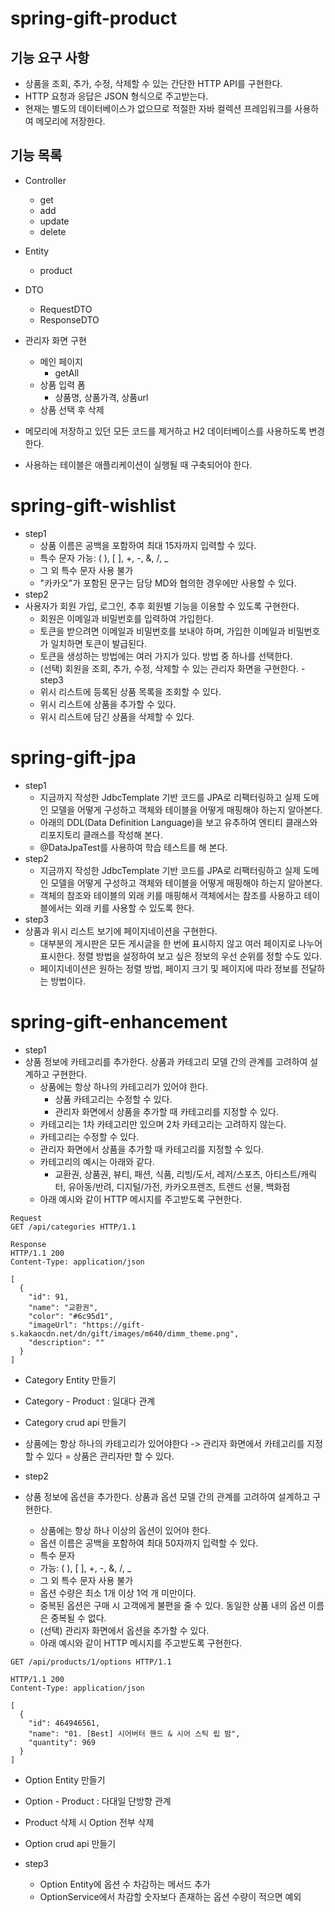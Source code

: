 # spring-gift-product
## 기능 요구 사항
- 상품을 조회, 추가, 수정, 삭제할 수 있는 간단한 HTTP API를 구현한다.
- HTTP 요청과 응답은 JSON 형식으로 주고받는다.
- 현재는 별도의 데이터베이스가 없으므로 적절한 자바 컬렉션 프레임워크를 사용하여 메모리에 저장한다.

## 기능 목록
- Controller
  - get
  - add
  - update
  - delete
- Entity
  - product
- DTO
  - RequestDTO
  - ResponseDTO

- 관리자 화면 구현
  - 메인 페이지
    - getAll
  - 상품 입력 폼
    - 상품명, 상품가격, 상품url
  - 상품 선택 후 삭제
- 메모리에 저장하고 있던 모든 코드를 제거하고 H2 데이터베이스를 사용하도록 변경한다.
- 사용하는 테이블은 애플리케이션이 실행될 때 구축되어야 한다.

# spring-gift-wishlist
- step1
  - 상품 이름은 공백을 포함하여 최대 15자까지 입력할 수 있다.
  - 특수 문자 가능: ( ), [ ], +, -, &, /, _
  - 그 외 특수 문자 사용 불가
  - "카카오"가 포함된 문구는 담당 MD와 협의한 경우에만 사용할 수 있다.
- step2
- 사용자가 회원 가입, 로그인, 추후 회원별 기능을 이용할 수 있도록 구현한다.
  - 회원은 이메일과 비밀번호를 입력하여 가입한다.
  - 토큰을 받으려면 이메일과 비밀번호를 보내야 하며, 가입한 이메일과 비밀번호가 일치하면 토큰이 발급된다.
  - 토큰을 생성하는 방법에는 여러 가지가 있다. 방법 중 하나를 선택한다.
  - (선택) 회원을 조회, 추가, 수정, 삭제할 수 있는 관리자 화면을 구현한다.
-step3
  - 위시 리스트에 등록된 상품 목록을 조회할 수 있다.
  - 위시 리스트에 상품을 추가할 수 있다.
  - 위시 리스트에 담긴 상품을 삭제할 수 있다.

# spring-gift-jpa
- step1
  - 지금까지 작성한 JdbcTemplate 기반 코드를 JPA로 리팩터링하고 실제 도메인 모델을 어떻게 구성하고 객체와 테이블을 어떻게 매핑해야 하는지 알아본다.
  - 아래의 DDL(Data Definition Language)을 보고 유추하여 엔티티 클래스와 리포지토리 클래스를 작성해 본다.
  - @DataJpaTest를 사용하여 학습 테스트를 해 본다.
- step2
  - 지금까지 작성한 JdbcTemplate 기반 코드를 JPA로 리팩터링하고 실제 도메인 모델을 어떻게 구성하고 객체와 테이블을 어떻게 매핑해야 하는지 알아본다.
  - 객체의 참조와 테이블의 외래 키를 매핑해서 객체에서는 참조를 사용하고 테이블에서는 외래 키를 사용할 수 있도록 한다.
- step3
- 상품과 위시 리스트 보기에 페이지네이션을 구현한다.
  - 대부분의 게시판은 모든 게시글을 한 번에 표시하지 않고 여러 페이지로 나누어 표시한다. 정렬 방법을 설정하여 보고 싶은 정보의 우선 순위를 정할 수도 있다.
  - 페이지네이션은 원하는 정렬 방법, 페이지 크기 및 페이지에 따라 정보를 전달하는 방법이다.
# spring-gift-enhancement
- step1
- 상품 정보에 카테고리를 추가한다. 상품과 카테고리 모델 간의 관계를 고려하여 설계하고 구현한다.
  - 상품에는 항상 하나의 카테고리가 있어야 한다.
    - 상품 카테고리는 수정할 수 있다.
    - 관리자 화면에서 상품을 추가할 때 카테고리를 지정할 수 있다.
  - 카테고리는 1차 카테고리만 있으며 2차 카테고리는 고려하지 않는다.
  - 카테고리는 수정할 수 있다.
  - 관리자 화면에서 상품을 추가할 때 카테고리를 지정할 수 있다.
  - 카테고리의 예시는 아래와 같다.
    - 교환권, 상품권, 뷰티, 패션, 식품, 리빙/도서, 레저/스포츠, 아티스트/캐릭터, 유아동/반려, 디지털/가전, 카카오프렌즈, 트렌드 선물, 백화점
  - 아래 예시와 같이 HTTP 메시지를 주고받도록 구현한다.
```
Request
GET /api/categories HTTP/1.1
```
```
Response
HTTP/1.1 200
Content-Type: application/json

[
  {
    "id": 91,
    "name": "교환권",
    "color": "#6c95d1",
    "imageUrl": "https://gift-s.kakaocdn.net/dn/gift/images/m640/dimm_theme.png",
    "description": ""
  }
]
```
- Category Entity 만들기
- Category - Product : 일대다 관계
- Category crud api 만들기
- 상품에는 항상 하나의 카테고리가 있어야한다 -> 관리자 화면에서 카테고리를 지정할 수 있다 = 상품은 관리자만 할 수 있다.

- step2
- 상품 정보에 옵션을 추가한다. 상품과 옵션 모델 간의 관계를 고려하여 설계하고 구현한다.
  - 상품에는 항상 하나 이상의 옵션이 있어야 한다.
  - 옵션 이름은 공백을 포함하여 최대 50자까지 입력할 수 있다.
  - 특수 문자
  - 가능: ( ), [ ], +, -, &, /, _
  - 그 외 특수 문자 사용 불가
  - 옵션 수량은 최소 1개 이상 1억 개 미만이다.
  - 중복된 옵션은 구매 시 고객에게 불편을 줄 수 있다. 동일한 상품 내의 옵션 이름은 중복될 수 없다.
  - (선택) 관리자 화면에서 옵션을 추가할 수 있다.
  - 아래 예시와 같이 HTTP 메시지를 주고받도록 구현한다.
```
GET /api/products/1/options HTTP/1.1
```
```
HTTP/1.1 200 
Content-Type: application/json

[
  {
    "id": 464946561,
    "name": "01. [Best] 시어버터 핸드 & 시어 스틱 립 밤",
    "quantity": 969
  }
]
```
- Option Entity 만들기
- Option - Product : 다대일 단방향 관계
- Product 삭제 시 Option 전부 삭제
- Option crud api 만들기

- step3
  - Option Entity에 옵션 수 차감하는 메서드 추가
  - OptionService에서 차감할 숫자보다 존재하는 옵션 수량이 적으면 예외